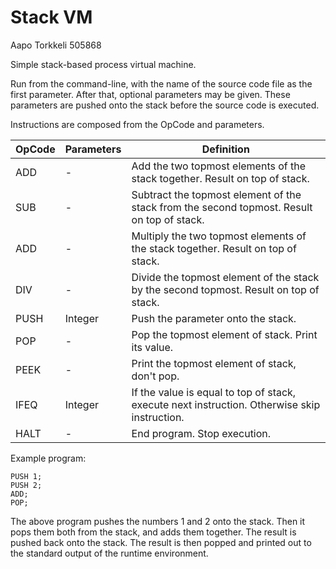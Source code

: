 # Stack VM

Aapo Torkkeli 505868

Simple stack-based process virtual machine.

Run from the command-line, with the name of the source code file as the first parameter.
After that, optional parameters may be given. These parameters are pushed onto the stack before the source code is executed.

Instructions are composed from the OpCode and parameters.

| OpCode     | Parameters    | Definition |
| ---------- | ------------- | ---------- |
| ADD | - | Add the two topmost elements of the stack together. Result on top of stack. |
| SUB | - | Subtract the topmost element of the stack from the second topmost. Result on top of stack. |
| ADD | - | Multiply the two topmost elements of the stack together. Result on top of stack. |
| DIV | - | Divide the topmost element of the stack by the second topmost. Result on top of stack. |
| PUSH | Integer | Push the parameter onto the stack. |
| POP | - | Pop the topmost element of stack. Print its value. |
| PEEK | - | Print the topmost element of stack, don't pop. |
| IFEQ | Integer | If the value is equal to top of stack, execute next instruction. Otherwise skip instruction. |
| HALT | - | End program. Stop execution. |

Example program:
```
PUSH 1;
PUSH 2;
ADD;
POP;
```
The above program pushes the numbers 1 and 2 onto the stack. Then it pops them both from the stack, and adds them together. The result is pushed back onto the stack. The result is then popped and printed out to the standard output of the runtime environment.